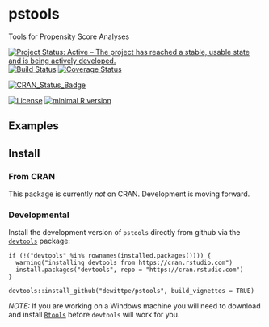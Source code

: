 # pstools

Tools for Propensity Score Analyses

[![Project Status: Active – The project has reached a stable, usable state and is being actively developed.](http://www.repostatus.org/badges/latest/active.svg)](http://www.repostatus.org/#active)
[![Build Status](https://travis-ci.org/dewittpe/pstools.svg?branch=master)](https://travis-ci.org/dewittpe/pstools)
[![Coverage Status](https://img.shields.io/codecov/c/github/dewittpe/pstools/master.svg)](https://codecov.io/github/dewittpe/pstools?branch=master)

[![CRAN_Status_Badge](http://www.r-pkg.org/badges/version/pstools)](https://cran.r-project.org/package=pstools)

[![License](https://img.shields.io/badge/licence-GPL--2-blue.svg)](https://www.gnu.org/licenses/old-licenses/gpl-2.0.html)
[![minimal R version](https://img.shields.io/badge/R%3E%3D-3.0.2-6666ff.svg)](https://cran.r-project.org/)

## Examples

## Install

### From CRAN
This package is currently *not* on CRAN.  Development is moving forward.

### Developmental
Install the development version of `pstools` directly from github via the 
[`devtools`](https://github.com/hadley/devtools/) package:

    if (!("devtools" %in% rownames(installed.packages()))) { 
      warning("installing devtools from https://cran.rstudio.com")
      install.packages("devtools", repo = "https://cran.rstudio.com")
    }

    devtools::install_github("dewittpe/pstools", build_vignettes = TRUE)

*NOTE:* If you are working on a Windows machine you will need to download and
install [`Rtools`](https://cran.r-project.org/bin/windows/Rtools/) before
`devtools` will work for you.

